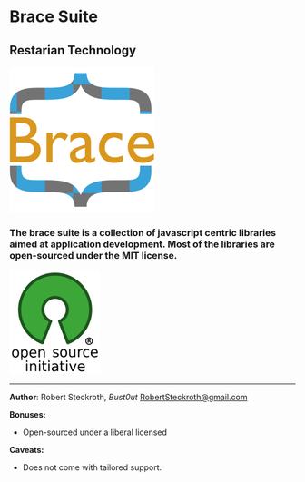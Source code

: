# Brace Suite
## Restarian Technology

![Brace](https://raw.githubusercontent.com/restarian/restarian/master/brace/doc/image/brace_logo_medium.png)

### The brace suite is a collection of javascript centric libraries aimed at application development. Most of the libraries are open-sourced under the MIT license.

![MIT](https://raw.githubusercontent.com/restarian/restarian/master/brace/doc/image/osi_standard_logo_small.jpg)

_____

**Author**: Robert Steckroth, _Bust0ut_ [<RobertSteckroth@gmail.com>](mailto:robertsteckroth@gmail.com)

**Bonuses:**
* Open-sourced under a liberal licensed 

**Caveats:**
  * Does not come with tailored support. 

